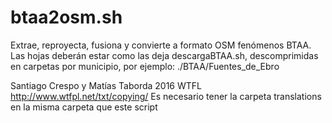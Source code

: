 # btaa2osm.sh
Extrae, reproyecta, fusiona y convierte a formato OSM fenómenos BTAA.
Las hojas deberán estar como las deja descargaBTAA.sh,
descomprimidas en carpetas por municipio, por ejemplo:
./BTAA/Fuentes_de_Ebro

Santiago Crespo y Matías Taborda 2016 WTFL http://www.wtfpl.net/txt/copying/
Es necesario tener la carpeta translations en la misma carpeta que este script
